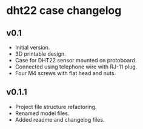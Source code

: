 # dht22 case changelog

## v0.1

 - Initial version.
 - 3D printable design.
 - Case for DHT22 sensor mounted on protoboard.
 - Connected using telephone wire with RJ-11 plug.
 - Four M4 screws with flat head and nuts.

## v0.1.1

 - Project file structure refactoring.
 - Renamed model files.
 - Added readme and changelog files.
